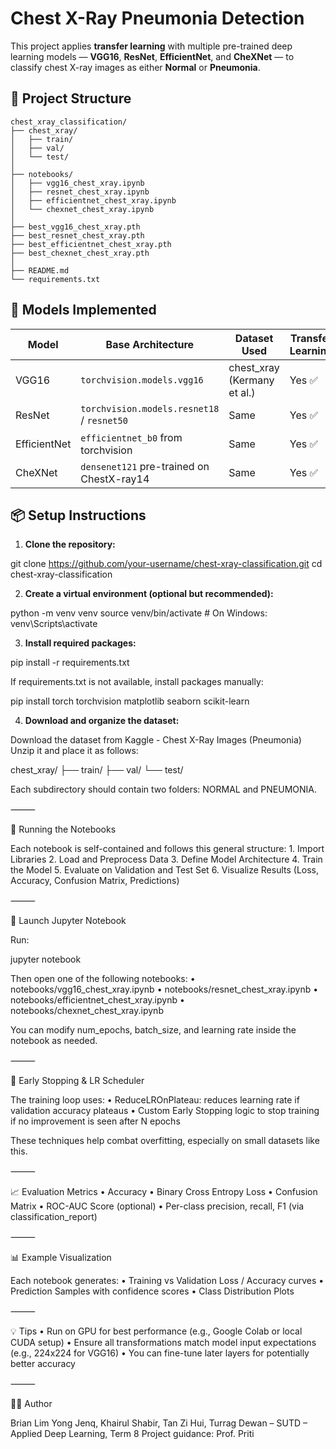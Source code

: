 # Chest X-Ray Pneumonia Detection

This project applies **transfer learning** with multiple pre-trained deep learning models — **VGG16**, **ResNet**, **EfficientNet**, and **CheXNet** — to classify chest X-ray images as either **Normal** or **Pneumonia**.

## 📁 Project Structure

```
chest_xray_classification/
├── chest_xray/
│   ├── train/
│   ├── val/
│   └── test/
│
├── notebooks/                       
│   ├── vgg16_chest_xray.ipynb
│   ├── resnet_chest_xray.ipynb
│   ├── efficientnet_chest_xray.ipynb
│   └── chexnet_chest_xray.ipynb
│
├── best_vgg16_chest_xray.pth
├── best_resnet_chest_xray.pth
├── best_efficientnet_chest_xray.pth
├── best_chexnet_chest_xray.pth
│
├── README.md
└── requirements.txt
```

## 📌 Models Implemented

| Model         | Base Architecture  | Dataset Used      | Transfer Learning | Final Layer Modifications |
|---------------|--------------------|-------------------|-------------------|----------------------------|
| VGG16         | `torchvision.models.vgg16` | chest_xray (Kermany et al.) | Yes ✅         | Fully Connected + Sigmoid |
| ResNet        | `torchvision.models.resnet18` / `resnet50` | Same | Yes ✅ | Replaced final FC layer |
| EfficientNet  | `efficientnet_b0` from torchvision | Same | Yes ✅ | Custom classifier |
| CheXNet       | `densenet121` pre-trained on ChestX-ray14 | Same | Yes ✅ | Custom classifier |


## 📦 Setup Instructions

1. **Clone the repository:**

git clone https://github.com/your-username/chest-xray-classification.git
cd chest-xray-classification

2. **Create a virtual environment (optional but recommended):**

python -m venv venv
source venv/bin/activate  # On Windows: venv\Scripts\activate

3. **Install required packages:**

pip install -r requirements.txt

If requirements.txt is not available, install packages manually:

pip install torch torchvision matplotlib seaborn scikit-learn

4. **Download and organize the dataset:**

Download the dataset from Kaggle - Chest X-Ray Images (Pneumonia)
Unzip it and place it as follows:

chest_xray/
├── train/
├── val/
└── test/

Each subdirectory should contain two folders: NORMAL and PNEUMONIA.

⸻

🚀 Running the Notebooks

Each notebook is self-contained and follows this general structure:
	1.	Import Libraries
	2.	Load and Preprocess Data
	3.	Define Model Architecture
	4.	Train the Model
	5.	Evaluate on Validation and Test Set
	6.	Visualize Results (Loss, Accuracy, Confusion Matrix, Predictions)

⸻

🔧 Launch Jupyter Notebook

Run:

jupyter notebook

Then open one of the following notebooks:
	•	notebooks/vgg16_chest_xray.ipynb
	•	notebooks/resnet_chest_xray.ipynb
	•	notebooks/efficientnet_chest_xray.ipynb
	•	notebooks/chexnet_chest_xray.ipynb

You can modify num_epochs, batch_size, and learning rate inside the notebook as needed.

⸻

🧠 Early Stopping & LR Scheduler

The training loop uses:
	•	ReduceLROnPlateau: reduces learning rate if validation accuracy plateaus
	•	Custom Early Stopping logic to stop training if no improvement is seen after N epochs

These techniques help combat overfitting, especially on small datasets like this.

⸻

📈 Evaluation Metrics
	•	Accuracy
	•	Binary Cross Entropy Loss
	•	Confusion Matrix
	•	ROC-AUC Score (optional)
	•	Per-class precision, recall, F1 (via classification_report)

⸻

📊 Example Visualization

Each notebook generates:
	•	Training vs Validation Loss / Accuracy curves
	•	Prediction Samples with confidence scores
	•	Class Distribution Plots

⸻

💡 Tips
	•	Run on GPU for best performance (e.g., Google Colab or local CUDA setup)
	•	Ensure all transformations match model input expectations (e.g., 224x224 for VGG16)
	•	You can fine-tune later layers for potentially better accuracy

⸻

🙋‍♂️ Author

Brian Lim Yong Jenq, Khairul Shabir, Tan Zi Hui, Turrag Dewan – SUTD – Applied Deep Learning, Term 8
Project guidance: Prof. Priti 
